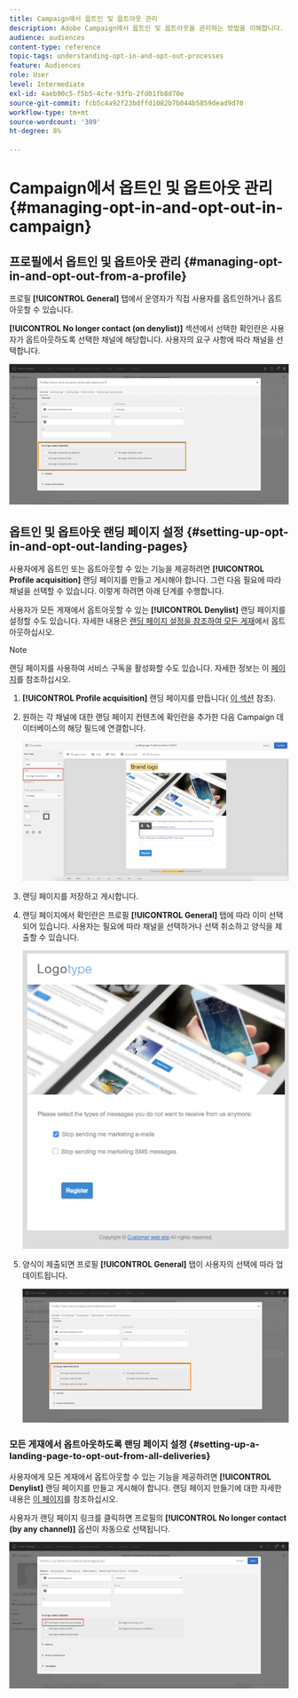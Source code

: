 ```yaml
---
title: Campaign에서 옵트인 및 옵트아웃 관리
description: Adobe Campaign에서 옵트인 및 옵트아웃을 관리하는 방법을 이해합니다.
audience: audiences
content-type: reference
topic-tags: understanding-opt-in-and-opt-out-processes
feature: Audiences
role: User
level: Intermediate
exl-id: 4aeb90c5-f5b5-4cfe-93fb-2fd01fb8d70e
source-git-commit: fcb5c4a92f23bdffd1082b7b044b5859dead9d70
workflow-type: tm+mt
source-wordcount: '309'
ht-degree: 8%

---
```


# Campaign에서 옵트인 및 옵트아웃 관리{#managing-opt-in-and-opt-out-in-campaign}

## 프로필에서 옵트인 및 옵트아웃 관리 {#managing-opt-in-and-opt-out-from-a-profile}

프로필 **[!UICONTROL General]** 탭에서 운영자가 직접 사용자를 옵트인하거나 옵트아웃할 수 있습니다.

**[!UICONTROL No longer contact (on denylist)]** 섹션에서 선택한 확인란은 사용자가 옵트아웃하도록 선택한 채널에 해당합니다. 사용자의 요구 사항에 따라 채널을 선택합니다.

![](assets/optin_landingpage_3.png)

## 옵트인 및 옵트아웃 랜딩 페이지 설정 {#setting-up-opt-in-and-opt-out-landing-pages}

사용자에게 옵트인 또는 옵트아웃할 수 있는 기능을 제공하려면 **[!UICONTROL Profile acquisition]** 랜딩 페이지를 만들고 게시해야 합니다. 그런 다음 필요에 따라 채널을 선택할 수 있습니다. 이렇게 하려면 아래 단계를 수행합니다.

사용자가 모든 게재에서 옵트아웃할 수 있는 **[!UICONTROL Denylist]** 랜딩 페이지를 설정할 수도 있습니다. 자세한 내용은 [랜딩 페이지 설정을 참조하여 모든 게재](#setting-up-a-landing-page-to-opt-out-from-all-deliveries)에서 옵트아웃하십시오.

>[!NOTE]
>
>랜딩 페이지를 사용하여 서비스 구독을 활성화할 수도 있습니다. 자세한 정보는 이 [페이지](../../channels/using/configuring-landing-page.md#linking-a-landing-page-to-a-service)를 참조하십시오.

1. **[!UICONTROL Profile acquisition]** 랜딩 페이지를 만듭니다( [이 섹션](../../channels/using/getting-started-with-landing-pages.md) 참조).
1. 원하는 각 채널에 대한 랜딩 페이지 컨텐츠에 확인란을 추가한 다음 Campaign 데이터베이스의 해당 필드에 연결합니다.

   ![](assets/optin_landingpage_1.png)

1. 랜딩 페이지를 저장하고 게시합니다.
1. 랜딩 페이지에서 확인란은 프로필 **[!UICONTROL General]** 탭에 따라 이미 선택되어 있습니다. 사용자는 필요에 따라 채널을 선택하거나 선택 취소하고 양식을 제출할 수 있습니다.

   ![](assets/optin_landingpage_2.png)

1. 양식이 제출되면 프로필 **[!UICONTROL General]** 탭이 사용자의 선택에 따라 업데이트됩니다.

   ![](assets/optin_landingpage_3.png)

### 모든 게재에서 옵트아웃하도록 랜딩 페이지 설정 {#setting-up-a-landing-page-to-opt-out-from-all-deliveries}

사용자에게 모든 게재에서 옵트아웃할 수 있는 기능을 제공하려면 **[!UICONTROL Denylist]** 랜딩 페이지를 만들고 게시해야 합니다. 랜딩 페이지 만들기에 대한 자세한 내용은 [이 페이지](../../channels/using/getting-started-with-landing-pages.md)를 참조하십시오.

사용자가 랜딩 페이지 링크를 클릭하면 프로필의 **[!UICONTROL No longer contact (by any channel)]** 옵션이 자동으로 선택됩니다.

![](assets/blocklisting_allchannels.png)
